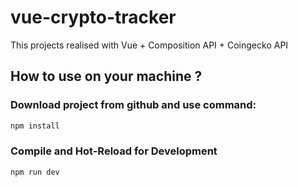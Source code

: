 # vue-crypto-tracker

This projects realised with Vue + Composition API + Coingecko API

## How to use on your machine ?

### Download project from github and use command:

```sh
npm install
```

### Compile and Hot-Reload for Development

```sh
npm run dev
```
